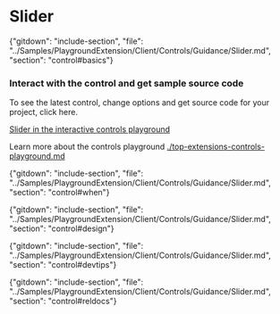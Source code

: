 ﻿# Slider

{"gitdown": "include-section", "file": "../Samples/PlaygroundExtension/Client/Controls/Guidance/Slider.md", "section": "control#basics"}

<!-- TODO get an IMAGE to embed here -->

### Interact with the control and get sample source code
To see the latest control, change options and get source code for your project, click here.

<a href="https://ms.portal.azure.com/?Microsoft_Azure_Playground=true#blade/Microsoft_Azure_Playground/ControlsIndexBlade/SliderPlayground" target="_blank">Slider in the interactive controls playground</a>

Learn more about the controls playground [./top-extensions-controls-playground.md](./top-extensions-controls-playground.md)


<!-- TODO get an SAMPLE CODE to embed here -->

{"gitdown": "include-section", "file": "../Samples/PlaygroundExtension/Client/Controls/Guidance/Slider.md", "section": "control#when"}

{"gitdown": "include-section", "file": "../Samples/PlaygroundExtension/Client/Controls/Guidance/Slider.md", "section": "control#design"}

{"gitdown": "include-section", "file": "../Samples/PlaygroundExtension/Client/Controls/Guidance/Slider.md", "section": "control#devtips"}

{"gitdown": "include-section", "file": "../Samples/PlaygroundExtension/Client/Controls/Guidance/Slider.md", "section": "control#reldocs"}
